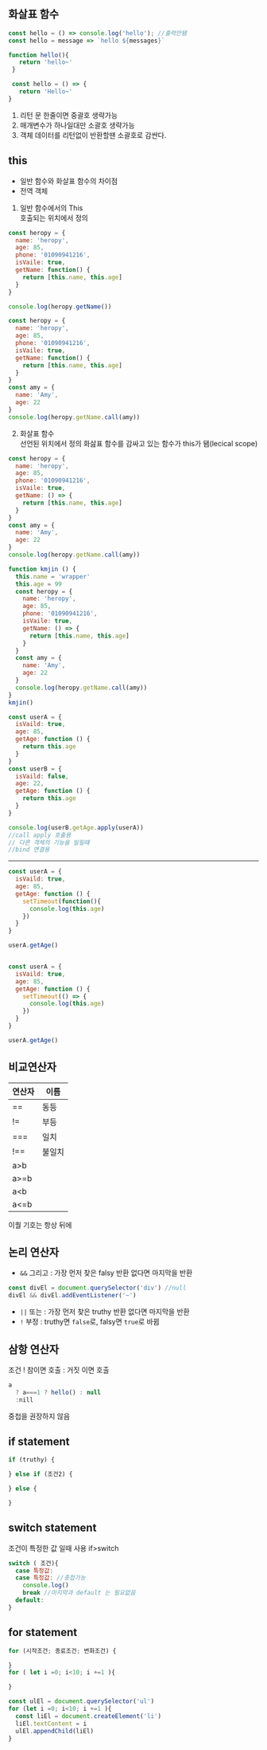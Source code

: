 ## 화살표 함수
```js
const hello = () => console.log('hello'); //출력안됌
const hello = message => `hello ${messages}`
```
```js
function hello(){
   return 'hello~'
 }

 const hello = () => {
   return 'Hello~'
}
```
1. 리턴 문 한줄이면 중괄호 생략가능
2. 매개변수가 하나일대만 소괄호 생략가능  
3. 객체 데이터를 리턴없이 반환할땐 소괄호로 감싼다.

## this
- 일반 함수와 화살표 함수의 차이점
- 전역 객체
1. 일반 함수에서의 This  
호출되는 위치에서 정의

```js
const heropy = {
  name: 'heropy',
  age: 85,
  phone: '01090941216',
  isVaile: true,
  getName: function() {
    return [this.name, this.age]
  }
}

console.log(heropy.getName())
```
```js
const heropy = {
  name: 'heropy',
  age: 85,
  phone: '01090941216',
  isVaile: true,
  getName: function() {
    return [this.name, this.age]
  }
}
const amy = {
  name: 'Amy',
  age: 22
}
console.log(heropy.getName.call(amy))
```
2. 화살표 함수  
선언된 위치에서 정의
화삺표 함수를 감싸고 있는 함수가 this가 됌(lecical scope)

```js
const heropy = {
  name: 'heropy',
  age: 85,
  phone: '01090941216',
  isVaile: true,
  getName: () => {
    return [this.name, this.age]
  }
}
const amy = {
  name: 'Amy',
  age: 22
}
console.log(heropy.getName.call(amy))
```

```js
function kmjin () {
  this.name = 'wrapper'
  this.age = 99
  const heropy = {
    name: 'heropy',
    age: 85,
    phone: '01090941216',
    isVaile: true,
    getName: () => {
      return [this.name, this.age]
    }
  }
  const amy = {
    name: 'Amy',
    age: 22
  }
  console.log(heropy.getName.call(amy))
}
kmjin()
```
```js
const userA = {
  isVaild: true,
  age: 85,
  getAge: function () {
    return this.age
  }
}
const userB = {
  isVaild: false,
  age: 22,
  getAge: function () {
    return this.age
  }
}

console.log(userB.getAge.apply(userA))
//call apply 호출용 
// 다른 객체의 기능을 빌릴떄
//bind 연결용
```
----
```js
const userA = {
  isVaild: true,
  age: 85,
  getAge: function () {
    setTimeout(function(){
      console.log(this.age)
    })
  }
}

userA.getAge()
```
```js

const userA = {
  isVaild: true,
  age: 85,
  getAge: function () {
    setTimeout(() => {
      console.log(this.age)
    })
  }
}

userA.getAge()
```


## 비교연산자

연산자 | 이름
-- | --
== | 동등
!= | 부등
=== | 일치
!== | 불일치
a>b | 
a>=b |
a<b |
a<=b |  

이퀄 기호는 항상 뒤에

## 논리 연산자


- `&&` 그리고 : 가장 먼저 찾은 falsy 반환 없다면 마지막을 반환
```js
const divEl = document.querySelector('div') //null
divEl && divEl.addEventListener('~')
```
- `||` 또는 : 가장 먼저 찾은 truthy 반환 없다면 마지막을 반환
- `!` 부정 : truthy면 `false`로, falsy면 `true`로 바뀜

## 삼항 연산자
조건 ! 참이면 호출 : 거짓 이면 호출 
```js
a
  ? a===1 ? hello() : null
  :nill
```
중첩을 권장하지 않음

## if statement
```js
if (truthy) {

} else if (조건2) {

} else {

}
```

## switch statement
조건이 특정한 값 일때 사용
if>switch
```js
switch ( 조건){
  case 특정값:
  case 특정값: //중첩가능
    console.log()
    break //마지막과 default 는 필요없음
  default:
}
```

## for statement
```js
for (시작조건; 종료조건; 변화조건) {

}
for ( let i =0; i<10; i +=1 ){

}
```
```js
const ulEl = document.querySelector('ul')
for (let i =0; i<10; i +=1 ){
  const liEl = document.createElement('li')
  liEl.textContent = i
  ulEl.appendChild(liEl)
}
```